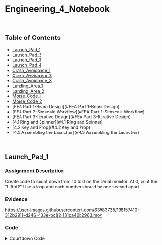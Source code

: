 # Engineering_4_Notebook

&nbsp;

## Table of Contents
* [Launch_Pad_1](#Launch_Pad_1)
* [Launch_Pad_2](#Launch_Pad_2)
* [Launch_Pad_3](#Launch_Pad_3)
* [Launch_Pad_4](#Launch_Pad_4)
* [Crash_Avoidance_1](#Crash_Avoidance_1)
* [Crash_Avoidance_2](#Crash_Avoidance_2)
* [Crash_Avoidance_3](#Crash_Avoidance_3)
* [Landing_Area_1](#Landing_Area_1)
* [Landing_Area_2](#Landing_Area_2)
* [Morse_Code_1](#Morse_Code_1)
* [Morse_Code_2](#Morse_Code_2)
* [FEA Part 1-Beam Design](#FEA Part 1-Beam Design)
* [FEA Part 2-Simscale Workflow](#FEA Part 2-Simscale Workflow)
* [FEA Part 3-Iterative Design](#FEA Part 3-Iterative Design)
* [4.1 Ring and Spinner](#4.1 Ring and Spinner)
* [4.2 Key and Prop](#4.2 Key and Prop)
* [4.3 Assembling the Launcher](#4.3 Assembling the Launcher)

&nbsp;

## Launch_Pad_1

### Assignment Description

Create code to count down from 10 to 0 on the serial mointor. At 0, print the "Liftoff!" Use a loop and each number should be one second apart.

### Evidence 

https://user-images.githubusercontent.com/63983735/198157410-312b2911-d246-433e-bc82-131ca46b2963.mov

### Code
<details>
<summary>Countdown Code</summary>
```python

```
</details>

### Reflection

I didn't have a lot of trouble with this assignment. It was a good starting assignment for the new type of code. I was a little confused with the for loop, but I figured out that I needed to put the integer that you counted by at the end. 

&nbsp;

## Launch_Pad_2

### Assignment Description

Adding on to the assignment before, make a red LED blink everytime it counts down one second. Then turn on a green LED when it says "Liftoff!"

### Evidence 

https://user-images.githubusercontent.com/63983735/198157540-1b7d27db-2d23-466f-af0f-48d28da1be51.mov

### Wiring

![Launch Pad](images/Launch_4_Wire.jpeg)

### Code

``` python
import time
import board
import digitalio
led = digitalio.DigitalInOut(board.GP15)   #Set led and led2 to control both leds and make them do seperate things.
led.direction = digitalio.Direction.OUTPUT   #red led
led2 = digitalio.DigitalInOut(board.GP16)
led2.direction = digitalio.Direction.OUTPUT   #green led

#while True:
for i in range(10,0,-1):
    led.value = True
    time.sleep(.5)
    print(i)
    led.value = False
    time.sleep(.5)

print('LIFTOFF')
led2.value = True
```

### Reflection

I didn't have a lot of trouble on this assignment either. I realized that you have to make two different LED variables to make one blink at a different time than the other. I used Led and Led2.

&nbsp;

## Launch_Pad_3

### Assignment Description

We are adding on to the previous code. This time, you will use a button to initiate the countdown. You are still counting down to liftoff and the LEDs are blinking every second. 

### Evidence 

https://user-images.githubusercontent.com/63983735/198157735-de986317-83ba-4274-8708-b61aab024f3e.mov

### Wiring

![Launch Pad](images/Launch_4_Wire.jpeg)

### Code

This is the spicy version from Shrey because my code didn't get pushed correctly

``` python
import time
import board
import digitalio
led = digitalio.DigitalInOut(board.GP15)
led.direction = digitalio.Direction.OUTPUT
led2 = digitalio.DigitalInOut(board.GP16)
led2.direction = digitalio.Direction.OUTPUT
button = digitalio.DigitalInOut(board.GP11)
button.direction = digitalio.Direction.INPUT
button.pull = digitalio.Pull.UP      # Button is pulled up so when pressed will read as true

print('ready')

abortcheck = 0

while True:
    if not button.value:       #if button is pressed, initiate this function
        abortcheck = 1
        for i in range(10,0,-1):
            led.value = True
            print(i)
            time.sleep(.5)
            led.value = False
            if not button.value:
                print("ABORT")
                time.sleep(1)
                abortcheck = 0
                break
            time.sleep(.5)
        if abortcheck == 0:
            led2.value = False
        else:
            led2.value = True
            print("LIFTOFF")
```


### Reflection

This part was a little harder and I got help from Shrey. I was confused on pull and push code for the button. Once he explained it, it made a lot more sense. I needed "button.pull = digitalio.Pull.UP" instead of pull down. This makes sure that the code doesn't run before the button value is true. This is why we use a while true statement.

&nbsp;

## Launch_Pad_4

### Assignment Description

We are still building on the code from the previous assignments. In this assignment you need to move a servo 180 degress when the green light turns on and the serial monitor prints "Liftoff!"

### Evidence 

https://user-images.githubusercontent.com/63983735/198157804-bf16c9f3-f43b-47c4-bb21-4fcf63d7ba15.mov

### Wiring

![Launch Pad](images/Launch_4_Wire.jpeg)

### Code

``` python
import time
import board
import digitalio
import pwmio
from adafruit_motor import servo
led = digitalio.DigitalInOut(board.GP15)
led.direction = digitalio.Direction.OUTPUT
led2 = digitalio.DigitalInOut(board.GP16)
led2.direction = digitalio.Direction.OUTPUT
button = digitalio.DigitalInOut(board.GP11)
button.direction = digitalio.Direction.INPUT
button.pull = digitalio.Pull.UP
pwm_servo = pwmio.PWMOut(board.GP6, duty_cycle=2 ** 15, frequency=50)
servo1 = servo.Servo(pwm_servo, min_pulse=500, max_pulse=2500)
l = 0

servo1.angle=0     #tells angle that servo starts at
print('ready')

abortcheck = 0

while True:
    if not button.value:
        abortcheck = 1
        for i in range(10,0,-1):
            led.value = True
            print(i)
            time.sleep(.5)
            led.value = False
            time.sleep(.5)
            if i <= 3:         
                led.value = True
                #print(i)
                led.value = False
                servo1.angle = 60*(4-i)      #60 degree rotations for 3 times
                time.sleep(0.05)
            if not button.value:
                    print("ABORT")
                    time.sleep(1)
                    abortcheck = 0
                    break



        if abortcheck == 0:
            led2.value = False
        else:
            led2.value = True
            print("LIFTOFF")

```

### Reflection

This part was very easy. All you had to do was add as variable for the servo. Then you would make sure the code is running by printing "ready." You also needed to set the servo equal to 0 degress before you made it move by saying "servo1.angle=0." In the spicy version that Shrey did, he split up the movement of the servo into 3 sections of 60 degree rotations. 

&nbsp;

## Crash_Avoidance_1

### Assignment Description

Use an accelerometer to print the X, Y, and Z acceleration values. This should be in real time and countinuously print. 

### Evidence 

https://user-images.githubusercontent.com/63983735/198157965-b8bfef2b-3145-4d4d-8321-6f95b8f93800.mov

### Wiring

![Crash 3](images/Crash_3_Wire.jpeg)

### Code

[This is my code](https://github.com/qragsda80/Engineering_4_Notebook/blob/main/raspberry-pi/CA1.py)

### Reflection

A very important thing to get out of this assignment is the use of f-strings. They can shorten your code by a lot and are very useful. We also were introduced to an accelerometer which I have never used before. It returns acceleration values wich will be useful in our pi in the sky projects.

&nbsp;

## Crash_Avoidance_2

### Assignment Description

The objective of this assigment is to add on to Crash Avoidance 1 and make an LED turn on when it turns past 90 degrees in any direction. We also need to power this by using a LiPo battery instead of the computer.

### Evidence 

https://user-images.githubusercontent.com/63983735/198158030-ad1dd5ff-8b01-41d7-bebb-5063d7477d45.mov

### Wiring

![Crash 3](images/Crash_3_Wire.jpeg)

### Code
[This is my code](https://github.com/qragsda80/Engineering_4_Notebook/blob/main/raspberry-pi/CA2.py) 

### Reflection

This assignment was pretty simple. We added an if functions that said that if the value is less than or greater than 9 (which is around 90 degree), turn the LED on. This means I could turn the accelerometer in any direction on any axis and the LED would turn on if it gets close to 90 degrees. 

&nbsp;

## Crash_Avoidance_3

### Assignment Description

Wire an OLED screen that prints the angular velocity values. Keep the other parts of the assignment like the LiPo battery and the LED turning on when turned past 90 degrees in any direction.

### Evidence 

![Crash 3](images/Crash_3.gif)

### Wiring
![Crash 3](images/Crash_3_Wire.jpeg)

### Code
[This is my code](https://github.com/qragsda80/Engineering_4_Notebook/blob/main/raspberry-pi/CA3.py)

### Reflection

One challenging part of this assignment was learning how to make a splash function run over and over again and not just text on top of eachother. Have ( splash = displayio.Group()) before the code to print on the OLED screen in your while True: loop. Once You also had to change the code from acceleration to angular velocity, but that wasn't hard.

&nbsp;

## Landing_Area_1

### Assignment Description

Make code that will allow you to enter 3 coordinates of a triangle. Then it will return the area of the triangle to you.

### Evidence 

https://user-images.githubusercontent.com/63983735/198158356-7bf65323-b295-4371-82c7-9e00e29244bc.mov

### Wiring

No wiring

### Code
[This is my code](https://github.com/qragsda80/Engineering_4_Notebook/blob/main/raspberry-pi/LA1.py)

### Reflection

There was a going to be a lot of code in this assignment if it weren't for Elias Zell. He told me he found a really easy way to compress the code which was really helpful especially in the second assignment when you add more code. Learning the float function was helpful to convert the characters to number that the computer would understand. 

&nbsp;

## Landing_Area_2

### Assignment Description

Building on the last assignment, use an OLED screen to print everything. Also, you have to graph the triangle on the OLED screen.

### Evidence 

https://user-images.githubusercontent.com/63983735/198158356-7bf65323-b295-4371-82c7-9e00e29244bc.mov

### Wiring

![Landing 2 Wire](images/Landing_2_Wire.jpeg)

### Code
[This is my code](https://github.com/qragsda80/Engineering_4_Notebook/blob/main/raspberry-pi/LA2.py)

### Reflection

This assignment was a lot simpler because of how I did the first assignment. I wired the OLED screen up and created axis lines for the graph. You had figure out how to make the graph correctly. I added 64 to the x-values and 32 to the y-values to make sure the points were in the right place. The 0,0 is in the corner of the OLED screen instead of the middle, so we had to change that. There was a circle function that I put on the origin and the triangle function which I used and put in the coordinate points.

&nbsp;

## Morse_Code_1

### Assignment Description

The objective of this assignment is to translate a few words into morse code. The code asks you for the word(s). You type it in, and the morse code is returned to you. There is a bigger amount of space in between letters and slashes in between different words.

### Evidence 

https://user-images.githubusercontent.com/63983735/198158584-17e3a748-1128-4bfb-bd6e-e12d76896160.mov

### Wiring

No wiring

### Code

``` python
import time
import board
import digitalio
led = digitalio.DigitalInOut(board.GP13)
led.direction = digitalio.Direction.OUTPUT
MORSE_CODE = { 'A':'.-', 'B':'-...',      #morse code dictionary
    'C':'-.-.', 'D':'-..', 'E':'.',
    'F':'..-.', 'G':'--.', 'H':'....',
    'I':'..', 'J':'.---', 'K':'-.-',
    'L':'.-..', 'M':'--', 'N':'-.',
    'O':'---', 'P':'.--.', 'Q':'--.-',
    'R':'.-.', 'S':'...', 'T':'-',
    'U':'..-', 'V':'...-', 'W':'.--',
    'X':'-..-', 'Y':'-.--', 'Z':'--..',
    '1':'.----', '2':'..---', '3':'...--',
    '4':'....-', '5':'.....', '6':'-....',
    '7':'--...', '8':'---..', '9':'----.',
    '0':'-----', ', ':'--..--', '.':'.-.-.-',
    '?':'..--..', '/':'-..-.', '-':'-....-',
    '(':'-.--.', ')':'-.--.-'}
modifier = 0.25
dot_time = 1*modifier
dash_time = 3*modifier
between_taps = 1*modifier
between_letters = 3*modifier
between_words = 7*modifier
list=[]
message = input("Enter message: ")
message=message.upper()       #Capitalization for message
final = ""
for letter in message:
    list.append(letter)
    if letter == " ":
        final = final + "/" + " "    #puts a slash and a space in between words

    else:
        final = final + MORSE_CODE[letter] + " "     #puts a spce in between letter in morse code
print (final)
```

### Reflection

 We used libraries for the first time in this assignment. It wwas nice that all of the morse code language was already done for us and we would just pull it from that. One part that I struggled on was figuring out how to space out the words in with the spaces and slashes, but I firgured out I had to count a space as a character. I said that "if letter == " "", you put a slash and a space at the end of it. If there is no space, you add a space on the end of the morse code letter by saying "final = final + MORSE_CODE[letter] + ' '"

&nbsp;

## Morse_Code_2

### Assignment Description

This assignment adds on to the previous, "Morse Code 1." In this assignment you have to wire an LED to blink accordingly with the morse code that is returned. There are short blinks for dots, long blinks for dashes, longer pauses in between letters, and even longer pauses in between words

### Evidence 

https://user-images.githubusercontent.com/63983735/198158753-2468a18c-96bf-4cf5-ab43-da9e89b4351b.mov

### Wiring

![Landing 2 Wire](images/MC2.jpeg)

### Code

``` python

import time
import board
import digitalio
led = digitalio.DigitalInOut(board.GP13)
led.direction = digitalio.Direction.OUTPUT
MORSE_CODE = { 'A':'.-', 'B':'-...',
    'C':'-.-.', 'D':'-..', 'E':'.',
    'F':'..-.', 'G':'--.', 'H':'....',
    'I':'..', 'J':'.---', 'K':'-.-',
    'L':'.-..', 'M':'--', 'N':'-.',
    'O':'---', 'P':'.--.', 'Q':'--.-',
    'R':'.-.', 'S':'...', 'T':'-',
    'U':'..-', 'V':'...-', 'W':'.--',
    'X':'-..-', 'Y':'-.--', 'Z':'--..',
    '1':'.----', '2':'..---', '3':'...--',
    '4':'....-', '5':'.....', '6':'-....',
    '7':'--...', '8':'---..', '9':'----.',
    '0':'-----', ', ':'--..--', '.':'.-.-.-',
    '?':'..--..', '/':'-..-.', '-':'-....-',
    '(':'-.--.', ')':'-.--.-'}
modifier = 0.25
dot_time = 1*modifier
dash_time = 3*modifier
between_taps = 1*modifier
between_letters = 3*modifier
between_words = 7*modifier
list=[]
message = input("Enter message: ")
message=message.upper()
final = ""
for letter in message:
    list.append(letter)
    if letter == " ":
        final = final + "/" + " "

    else:
        final = final + MORSE_CODE[letter] + " " 
print (final)

for character in final:
    if character == ".":      #if character is a . turn led on for dot_time
        led.value = True
        time.sleep(dot_time)
    if character == "-":      #if character is a - turn led on for dash_time
        led.value = True
        time.sleep(dash_time)
    if character == "/":     #if character is a / turn off for between_words
        led.value = True
        time.sleep(between_words)
    if character == "":       #if there is no character, turn led off for between_letters
        led.value = True
        time.sleep(between_letters)
    led.value = False         
    time.sleep(between_taps)
```

### Reflection

It was a fun addition to the previous assignment.First we created a constant to multiply by when figuring out how much time we want in between each tap, letter, and word. This constant was called "modifier." It was .25 second long and we muliplied it by 1 for a dot, 3 for a dash, 1 for between taps, 3 for between letter, and 7 for between words. Then we made a lot of if statements for each character that you would see to translate that to the LED. I showed my parents this assignment and they thought it was very useful in the real world.

&nbsp;


## Shoutout to Shrey Panicker and Elias Zell for their contributions to this Notebook. It couldn't have been done without out you two... ;)
All wiring diagrams are originally theirs. Check them out on Github [@shrey45](https://github.com/shrey45/Engineering_4_Notebook) and [ezell38](https://github.com/ezell38/Engineering_4_Notebook)!



## Onshape_Assignment_Template

### Assignment Description

Write your assignment description here. What is the purpose of this assignment? It should be at least a few sentences.

### Part Link 

[Create a link to your Onshape document](https://cvilleschools.onshape.com/documents/003e413cee57f7ccccaa15c2/w/ea71050bb283bf3bf088c96c/e/c85ae532263d3b551e1795d0?renderMode=0&uiState=62d9b9d7883c4f335ec42021). Don't forget to turn on link sharing in your Onshape document so that others can see it. 

### Part Image

Take a nice screenshot of your Onshape document. 

### Reflection

What went wrong / was challenging, how'd you figure it out, and what did you learn from that experience? Your goal for the reflection is to pass on knowledge that will make this assignment better or easier for the next person. Think about your audience for this one, which may be "future you" (when you realize you need some of this code in three months), me, or your college admission committee!

&nbsp;

## FEA Part 1-Beam Design

### Assignment Description

This assignment is a challenge to see what team can create a beam that can hold the most weight while staying within the constraints listed. The constraints are the following: the beam must be 180mm long, the beam cannot be more than 13g, and vertical angles must be >=45 degrees. The will fail if the beam breaks or the beam bends more than 35mm down.

### Part Link 

[Link to the Beam](https://cvilleschools.onshape.com/documents/34f9b9f6b9a6d5d97f68f198/w/f04197a87a1dec7558ea7a46/e/e540280db2672cb2008c8b17?renderMode=0&uiState=641326126afe3e7e82b82a00).

### Part Image

![Hyperlink text](images/FEA1.jpg)

### Reflection

For this beam, we made walls to try to reduce the amount of displacement going down when the weight is attached. This worked pretty well, but it still reached the displacement down 35mm before it broke. When it did break, it broke at the base of the beam. This means that in the next design, we need to add material to the walls and to the base of our beam.




## FEA Part 2-Simscale Workflow

### Assignment Description

This assignment is a challenge to see what team can create a beam that can hold the most weight while staying within the constraints listed. The constraints are the following: the beam must be 180mm long, the beam cannot be more than 13g, and vertical angles must be >=45 degrees. The will fail if the beam breaks or the beam bends more than 35mm down.

### Part Link 

[Link to the Beam](https://cvilleschools.onshape.com/documents/34f9b9f6b9a6d5d97f68f198/w/f04197a87a1dec7558ea7a46/e/e540280db2672cb2008c8b17?renderMode=0&uiState=641326126afe3e7e82b82a00).

### Part Image

![Hyperlink text](images/FEA2.jpg)

### Reflection

When we used the Simscale, we can see that there is a lot of stress at the base of the beam. We used fillets at the base to try to add material to the point where it breaks. We took away as much material as we could from the end to reduce stress and weight and added it to the base with a draft on the walls.




## FEA Part 3-Iterative Design

### Assignment Description

This assignment is a challenge to see what team can create a beam that can hold the most weight while staying within the constraints listed. The constraints are the following: the beam must be 180mm long, the beam cannot be more than 13g, and vertical angles must be >=45 degrees. The will fail if the beam breaks or the beam bends more than 35mm down.

### Part Link 

[Link to the Beam](https://cvilleschools.onshape.com/documents/34f9b9f6b9a6d5d97f68f198/w/f04197a87a1dec7558ea7a46/e/e540280db2672cb2008c8b17?renderMode=0&uiState=641326126afe3e7e82b82a00). 

### Part Image

![Hyperlink text](images/FEA3R.jpg)

### Reflection

For the final beam design, we cut out triangular holes and used more fillets to reduce weight. In the redesign, we mostly focused on reducing weight on the end and adding material. We made the walls taller and thinner. It held 2.27kg before it bent past 35mm. We finished first place in our class for this assignment, so I think that it was pretty successful.

---

## 4.1 Ring and Spinner

### Assignment Description

The purpose of this assignment is to refresh and relearn our skills in Onshape. The task is to create and design a ring and a spinner for a helicopter toy called a "Pull Copter." In this assignment, I was Student A and Shrey Panicker [@shrey45](https://github.com/shrey45) was Student B. I created the Ring, the Top, and the Key, while Shrey created the Spinner and the Prop.

### Part Link 

[Link to the Ring and Spinner](https://cvilleschools.onshape.com/documents/8616b8a375e597ac84230d17/w/24a18f8c93de24401fba89ea/e/5fe78ceeb2398b3504d84b42?renderMode=0&uiState=640f2f1e61c40226d1bda0a9). 

### Part Image

![Hyperlink text](images/Ring.jpg) 
![Hyperlink text](images/Spinner.jpg) 

### Reflection

This assignment was pretty simple and was helpful in relearning the skills that we need to design our Pi in the Sky projects in Onshape. For the ring, I used the sketch of the top and extruded it to make the base of the ring. I then sketched two circles and extruded them to create a ring shape. Then, I used 1.5mm fillets to make the base stronger and more connected. The last part was making a whole in the middle for the spinner.

---

## 4.2 Key and Prop

### Assignment Description

The purpose of this assignment is to refresh and relearn our skills in Onshape. The task is to create and design a ring and a spinner for a helicopter toy called a "Pull Copter." In this assignment, I was Student A and Shrey Panicker [@shrey45](https://github.com/shrey45) was Student B. I created the Ring, the Top, and the Key, while Shrey created the Spinner and the Prop.

### Part Link 

[Link to the Key and Prop](https://cvilleschools.onshape.com/documents/8616b8a375e597ac84230d17/w/24a18f8c93de24401fba89ea/e/5fe78ceeb2398b3504d84b42?renderMode=0&uiState=640f2f1e61c40226d1bda0a9).  

### Part Image

![Hyperlink text](images/Key.jpg)
![Hyperlink text](images/Prop.jpg)

### Reflection

This assignment was pretty simple and was helpful in relearning the skills that we need to design our Pi in the Sky projects in Onshape. For the Key, I started by offsetting a hole in the Top and extruding it 3mm in one directiong and 50 in the other. I then extruded a ring on the end of it to create a handle. I created a sketch of the 53mm piece and cut it out with an extrude remove. I made it a linear pattern along the piece which made teeth in the piece.

---

## 4.3 Assembling the Launcher

### Assignment Description

The purpose of this assignment is to refresh and relearn our skills in Onshape. The task is to create and design a ring and a spinner for a helicopter toy called a "Pull Copter." In this assignment, I was Student A and Shrey Panicker [@shrey45](https://github.com/shrey45) was Student B. I created the Ring, the Top, and the Key, while Shrey created the Spinner and the Prop.

### Part Link 

[Link to the Assembly](https://cvilleschools.onshape.com/documents/8616b8a375e597ac84230d17/w/24a18f8c93de24401fba89ea/e/5d6f1ec0c09f80c20c19635d). 

### Part Image

Take a nice screenshot of your Onshape document. 

### Reflection

What went wrong / was challenging, how'd you figure it out, and what did you learn from that experience? Your goal for the reflection is to pass on knowledge that will make this assignment better or easier for the next person. Think about your audience for this one, which may be "future you" (when you realize you need some of this code in three months), me, or your college admission committee!

---

## Media Test

Your readme will have various images and gifs on it. Upload a test image and test gif to make sure you've got the process figured out. Pick whatever image and gif you want!

### Test Link
[Test.py](https://github.com/jconkli07/Engineering_4_Notebook/blob/c06f7788a58206abf1b949c0d3ae60a8d23c17ee/raspberry-pi/test.py)

### Test Image
![Lakers](https://github.com/jconkli07/Engineering_4_Notebook/blob/c06f7788a58206abf1b949c0d3ae60a8d23c17ee/images/lakers.png) 

### Test GIF
![Monkey Playing Guitar](https://github.com/jconkli07/Engineering_4_Notebook/blob/c06f7788a58206abf1b949c0d3ae60a8d23c17ee/images/monkeyGuitaring.gif)
